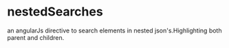 # nestedSearches
an angularJs directive to search elements in nested json's.Highlighting both parent and children.
